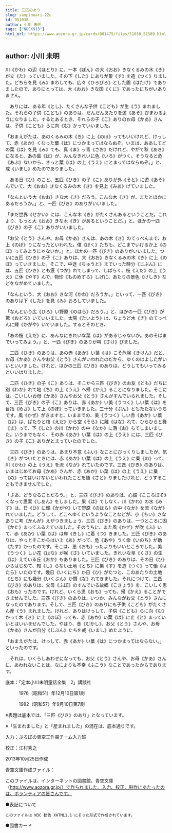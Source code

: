 ```yaml
---
title: 三匹のあり
slug: sanpinoari-22c
id: 051038
author: 小川 未明
tags: ["NDCK913"]
html_url: https://www.aozora.gr.jp/cards/001475/files/51038_51589.html
---
```


## author: 小川 未明

川《かわ》の辺《ほとり》に、一本《ぽん》の大《おお》きなくるみの木《き》が立《た》っていました。その下《した》にありが巣《す》を造《つく》りました。どちらを見《み》まわしても、広々《ひろびろ》とした圃《はたけ》でありましたので、ありにとっては、大《おお》きな国《くに》であったにちがいありません。

　ありには、ある年《とし》、たくさんな子供《こども》が生《う》まれました。それらの子供《こども》のありは、だんだんあたりを遊《あそ》びまわるようになりました。するとあるとき、それらの子《こ》ありのお母《かあ》さんは、子供《こども》らに向《む》かっていいました。

「おまえがたは、あのくるみの木《き》に上《のぼ》ってもいいけれど、けっして、赤《あか》くなった葉《は》につかまってはならぬぞ。いまは、ああしてどの葉《は》を見《み》ても、真《ま》っ青《さお》だけれど、やがて秋《あき》になると、あの葉《は》が、みんなきれいに色《いろ》がつく、そうなると危《あぶ》ないから、きっと葉《は》の上《うえ》にとまってはならぬぞ。」と、戒《いまし》めたのでありました。

　ある日《ひ》のこと、五匹《ひき》の子《こ》ありが外《そと》に遊《あそ》んでいて、大《おお》きなくるみの木《き》を見上《みあ》げていました。

「なんという大《おお》きな木《き》だろう。こんな木《き》が、またとほかにあるだろうか。」と、一匹《ぴき》のありがいいました。

「まだ世界《せかい》には、こんな木《き》がたくさんあるということだ。これより、もっと大《おお》きな木《き》があるということだ。」と、ほかの一匹《ぴき》の子《こ》ありがいいました。

「お父《とう》さんや、お母《かあ》さんは、あの木《き》のてっぺんまで、お上《のぼ》りになったといわれた。僕《ぼく》たちも、どこまでいけるか上《のぼ》ってみようじゃないか。」と、ほかの一匹《ぴき》のありがいいました。ついに五匹《ひき》の子《こ》ありは、大《おお》きなくるみの木《き》に上《のぼ》っていきました。そこで、中途《ちゅうと》までいった時分《じぶん》には、五匹《ひき》とも疲《つか》れてしまって、しばらく、枝《えだ》の上《うえ》に休《やす》んで、物珍《ものめずら》しげに、あたりの景色《けしき》などをながめていました。

「なんという、大《おお》きな河《かわ》だろうか。」といって、一匹《ぴき》のありは下《した》を見《み》おろしていました。

「なんという広《ひろ》い野原《のはら》だろう。」と、ほかの一匹《ぴき》が驚《おどろ》いていいました。太陽《たいよう》は、ちょうど木《き》のてっぺんに輝《かがや》いていました。するとそのとき、

「あの枝《えだ》に、あんなにきれいな葉《は》があるじゃないか。あのそばまでいってみよう。」と、一匹《ぴき》のありが叫《さけ》びました。

　二匹《ひき》のありは、あの赤《あか》い葉《は》こそ危険《きけん》だと、お母《かあ》さんやお父《とう》さんがいわれたのだから、ゆくのはよしたがいいといいました。けれど、ほかの三匹《びき》のありは、どうしてもいってみるといいはりました。

　二匹《ひき》の子《こ》ありは、そこから三匹《びき》のお友《とも》だちに別《わか》れて地《ち》の上《うえ》へ帰《かえ》ることになりました。そこには、こいしいお母《かあ》さんやお父《とう》さんがすんでいられました。そして、三匹《びき》の子《こ》ありは、赤《あか》い美《うつく》しい葉《は》を目指《めざ》して上《のぼ》っていきました。三十分《ぷん》ともたたないうちです。風《かぜ》がきますと、いままでの、美《うつく》しい赤《あか》い葉《は》は、ぱたりと枝《えだ》から空《そら》に離《はな》れて、ひらひらと舞《ま》って、下《した》の川《かわ》の中《なか》に落《お》ちてしまいました。いうまでもなく、その赤《あか》い葉《は》の上《うえ》には、三匹《びき》の子《こ》ありがとまっていたのでした。

　三匹《びき》のありは、あまり不意《ふい》なことにびっくりしましたが、気《き》がついたときには、赤《あか》い葉《は》の上《うえ》に乗《の》って、川《かわ》の上《うえ》を流《なが》れていたのです。三匹《びき》のありは、いまはじめてお母《かあ》さんが、赤《あか》い葉《は》の上《うえ》に乗《の》ってはいけないといわれたことを悟《さと》りましたけれど、どうすることもできませんでした。

「さあ、どうなることだろう。」と、三匹《びき》のありは、心細《こころぼそ》くなって思案《しあん》をしました。果《は》てしなく、川《かわ》の水《みず》は、日《ひ》に輝《かがや》いて野原《のはら》の中《なか》を流《なが》れていました。どうして、どこへゆくというようなことなどが、小《ちい》さなありに考《かんが》えがつきましょう。三匹《びき》のありは、一つところに固《かた》まってふるえていました。そのうちに、また風《かぜ》が吹《ふ》いて、赤《あか》い葉《は》は岸《きし》に着《つ》きました。三匹《びき》のありは、やっとそこからはい上《あ》がって、危《あや》うく命《いのち》が助《たす》かったのです。そこは、思《おも》ったよりもいいところでした。美《うつく》しい花《はな》が咲《さ》いていました。きれいな草《くさ》の生《は》えている丘《おか》もありました。三匹《びき》のありは、その日《ひ》からはじめて、知《し》らない土地《とち》に巣《す》を造《つく》って働《はたら》いたのです。幾日《いくにち》か日《ひ》がたつと、このあたりの土地《とち》にも幾分《いくぶん》か慣《な》れてきました。それにつけて、三匹《びき》のありは、父母《ふぼ》のすんでいる故郷《こきょう》を、こいしく思《おも》ったのです。けれど、いくら思《おも》っても、帰《かえ》ることができませんでした。三匹《びき》のありは、いつか、みんながお父《とう》さんになったのであります。そして、三匹《びき》のありにも子供《こども》がたくさん産《う》まれました。けれど、ありはけっして、子供《こども》らに向《む》かって木《き》に上《のぼ》っても、赤《あか》い葉《は》に止《と》まっていいとはいいませんでした。やはり、昔《むかし》、お父《とう》さんや、お母《かあ》さんが自分《じぶん》たちを戒《いまし》めたように、

「おまえがたは、けっして、赤《あか》い葉《は》につかまってはならない。」といったのです。

　それは、いくらしあわせになっても、お父《とう》さんや、お母《かあ》さんに、あわれないことは、なによりも不幸《ふこう》なことであったからであります。













底本：「定本小川未明童話全集　2」講談社

　　　1976（昭和51）年12月10日第1刷

　　　1982（昭和57）年9月10日第7刷

※表題は底本では、「三匹《びき》のあり」となっています。

※「生まれました」と「産まれました」の混在は、底本通りです。

入力：ぷろぼの青空工作員チーム入力班

校正：江村秀之

2013年10月25日作成

青空文庫作成ファイル：

このファイルは、インターネットの図書館、青空文庫（http://www.aozora.gr.jp/）で作られました。入力、校正、制作にあたったのは、ボランティアの皆さんです。











●表記について


	このファイルは W3C 勧告 XHTML1.1 にそった形式で作成されています。







●図書カード